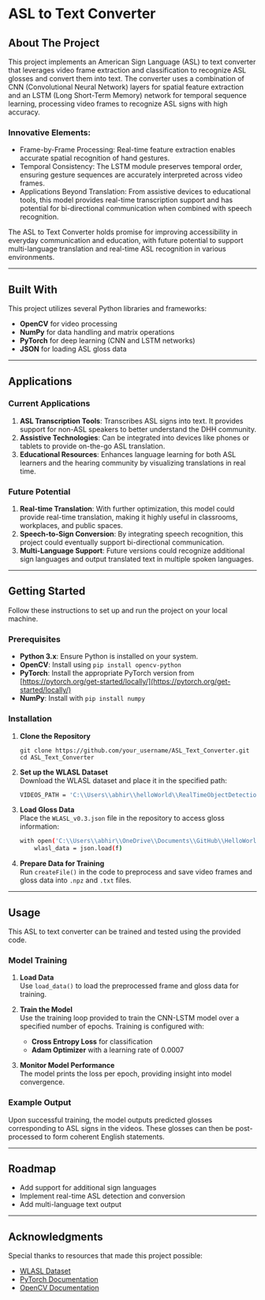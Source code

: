 # ASL to Text Converter

## About The Project

This project implements an American Sign Language (ASL) to text converter that leverages video frame extraction and classification to recognize ASL glosses and convert them into text. The converter uses a combination of CNN (Convolutional Neural Network) layers for spatial feature extraction and an LSTM (Long Short-Term Memory) network for temporal sequence learning, processing video frames to recognize ASL signs with high accuracy.

### Innovative Elements:

- Frame-by-Frame Processing: Real-time feature extraction enables accurate spatial recognition of hand gestures.
- Temporal Consistency: The LSTM module preserves temporal order, ensuring gesture sequences are accurately interpreted across video frames.
- Applications Beyond Translation: From assistive devices to educational tools, this model provides real-time transcription support and has potential for bi-directional communication when combined with speech recognition.

The ASL to Text Converter holds promise for improving accessibility in everyday communication and education, with future potential to support multi-language translation and real-time ASL recognition in various environments.

---

## Built With

This project utilizes several Python libraries and frameworks:
- **OpenCV** for video processing
- **NumPy** for data handling and matrix operations
- **PyTorch** for deep learning (CNN and LSTM networks)
- **JSON** for loading ASL gloss data
  
---

## Applications

### Current Applications
1. **ASL Transcription Tools**: Transcribes ASL signs into text. It provides support for non-ASL speakers to better understand the DHH community.
2. **Assistive Technologies**: Can be integrated into devices like phones or tablets to provide on-the-go ASL translation.
3. **Educational Resources**: Enhances language learning for both ASL learners and the hearing community by visualizing translations in real time.

### Future Potential
1. **Real-time Translation**: With further optimization, this model could provide real-time translation, making it highly useful in classrooms, workplaces, and public spaces.
2. **Speech-to-Sign Conversion**: By integrating speech recognition, this project could eventually support bi-directional communication.
3. **Multi-Language Support**: Future versions could recognize additional sign languages and output translated text in multiple spoken languages.

---

## Getting Started

Follow these instructions to set up and run the project on your local machine.

### Prerequisites

- **Python 3.x**: Ensure Python is installed on your system.
- **OpenCV**: Install using `pip install opencv-python`
- **PyTorch**: Install the appropriate PyTorch version from [https://pytorch.org/get-started/locally/](https://pytorch.org/get-started/locally/)
- **NumPy**: Install with `pip install numpy`

### Installation

1. **Clone the Repository**  
   ```
   git clone https://github.com/your_username/ASL_Text_Converter.git
   cd ASL_Text_Converter
   ```

2. **Set up the WLASL Dataset**  
   Download the WLASL dataset and place it in the specified path:
   ```bash
   VIDEOS_PATH = 'C:\\Users\\abhir\\helloWorld\\RealTimeObjectDetection\\Tensorflow\\workspace\\dataset'
   ```

3. **Load Gloss Data**  
   Place the `WLASL_v0.3.json` file in the repository to access gloss information:
   ```bash
   with open('C:\\Users\\abhir\\OneDrive\\Documents\\GitHub\\HelloWorld\\WLASL_v0.3.json', 'r') as f:
       wlasl_data = json.load(f)
   ```

4. **Prepare Data for Training**  
   Run `createFile()` in the code to preprocess and save video frames and gloss data into `.npz` and `.txt` files.

---

## Usage

This ASL to text converter can be trained and tested using the provided code. 

### Model Training

1. **Load Data**  
   Use `load_data()` to load the preprocessed frame and gloss data for training.

2. **Train the Model**  
   Use the training loop provided to train the CNN-LSTM model over a specified number of epochs. Training is configured with:
   - **Cross Entropy Loss** for classification
   - **Adam Optimizer** with a learning rate of 0.0007

3. **Monitor Model Performance**  
   The model prints the loss per epoch, providing insight into model convergence.

### Example Output

Upon successful training, the model outputs predicted glosses corresponding to ASL signs in the videos. These glosses can then be post-processed to form coherent English statements.

---

## Roadmap

- Add support for additional sign languages
- Implement real-time ASL detection and conversion
- Add multi-language text output

---

## Acknowledgments

Special thanks to resources that made this project possible:
- [WLASL Dataset](https://example.com)
- [PyTorch Documentation](https://pytorch.org/docs/stable/index.html)
- [OpenCV Documentation](https://docs.opencv.org/master/)
